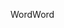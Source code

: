 <span data-ttu-id="ace8f-101">Word</span><span class="sxs-lookup"><span data-stu-id="ace8f-101">Word</span></span>